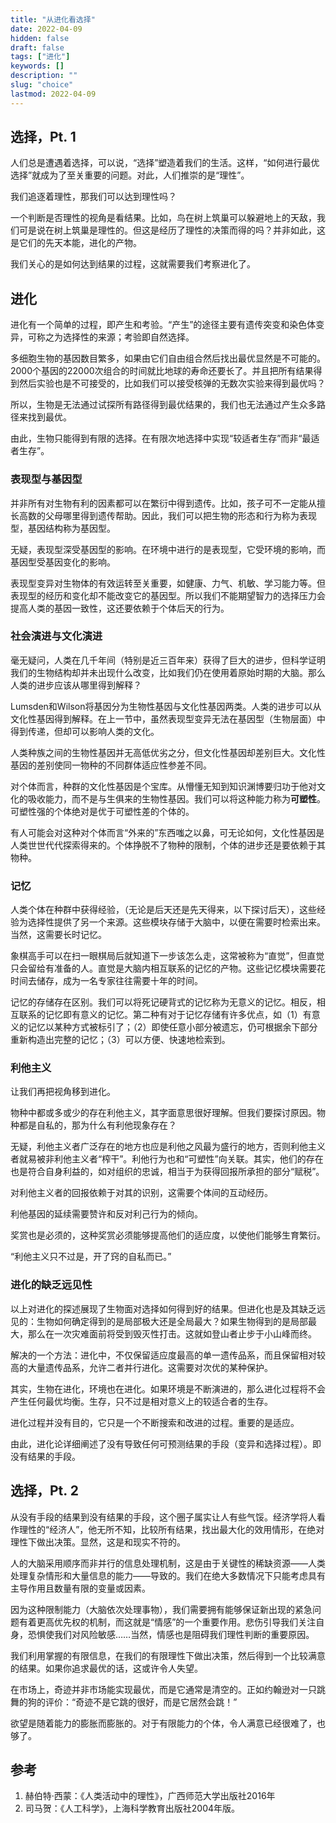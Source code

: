 ```yaml
---
title: "从进化看选择"
date: 2022-04-09
hidden: false
draft: false
tags: ["进化"]
keywords: []
description: ""
slug: "choice"
lastmod: 2022-04-09
---
```


## 选择，Pt. 1

人们总是遭遇着选择，可以说，“选择”塑造着我们的生活。这样，“如何进行最优选择”就成为了至关重要的问题。对此，人们推崇的是“理性”。

我们追逐着理性，那我们可以达到理性吗？

一个判断是否理性的视角是看结果。比如，鸟在树上筑巢可以躲避地上的天敌，我们可是说在树上筑巢是理性的。但这是经历了理性的决策而得的吗？并非如此，这是它们的先天本能，进化的产物。

我们关心的是如何达到结果的过程，这就需要我们考察进化了。

## 进化

进化有一个简单的过程，即产生和考验。“产生”的途径主要有遗传突变和染色体变异，可称之为选择性的来源；考验即自然选择。

多细胞生物的基因数目繁多，如果由它们自由组合然后找出最优显然是不可能的。2000个基因的22000次组合的时间就比地球的寿命还要长了。并且把所有结果得到然后实验也是不可接受的，比如我们可以接受核弹的无数次实验来得到最优吗？

所以，生物是无法通过试探所有路径得到最优结果的，我们也无法通过产生众多路径来找到最优。

由此，生物只能得到有限的选择。在有限次地选择中实现“较适者生存”而非“最适者生存”。

### 表现型与基因型

并非所有对生物有利的因素都可以在繁衍中得到遗传。比如，孩子可不一定能从擅长高数的父母哪里得到遗传帮助。因此，我们可以把生物的形态和行为称为表现型，基因结构称为基因型。

无疑，表现型深受基因型的影响。在环境中进行的是表现型，它受环境的影响，而基因型受基因变化的影响。

表现型变异对生物体的有效运转至关重要，如健康、力气、机敏、学习能力等。但表现型的经历和变化却不能改变它的基因型。所以我们不能期望智力的选择压力会提高人类的基因一致性，这还要依赖于个体后天的行为。

### 社会演进与文化演进

毫无疑问，人类在几千年间（特别是近三百年来）获得了巨大的进步，但科学证明我们的生物结构却并未出现什么改变，比如我们仍在使用着原始时期的大脑。那么人类的进步应该从哪里得到解释？

Lumsden和Wilson将基因分为生物性基因与文化性基因两类。人类的进步可以从文化性基因得到解释。在上一节中，虽然表现型变异无法在基因型（生物层面）中得到传递，但却可以影响人类的文化。

人类种族之间的生物性基因并无高低优劣之分，但文化性基因却差别巨大。文化性基因的差别使同一物种的不同群体适应性参差不同。

对个体而言，种群的文化性基因是个宝库。从懵懂无知到知识渊博要归功于他对文化的吸收能力，而不是与生俱来的生物性基因。我们可以将这种能力称为**可塑性**。可塑性强的个体绝对是优于可塑性差的个体的。

有人可能会对这种对个体而言“外来的”东西嗤之以鼻，可无论如何，文化性基因是人类世世代代探索得来的。个体挣脱不了物种的限制，个体的进步还是要依赖于其物种。

### 记忆

人类个体在种群中获得经验，（无论是后天还是先天得来，以下探讨后天），这些经验为选择性提供了另一个来源。这些模块存储于大脑中，以便在需要时检索出来。当然，这需要长时记忆。

象棋高手可以在扫一眼棋局后就知道下一步该怎么走，这常被称为“直觉”，但直觉只会留给有准备的人。直觉是大脑内相互联系的记忆的产物。这些记忆模块需要花时间去储存，成为一名专家往往需要十年的时间。

记忆的存储存在区别。我们可以将死记硬背式的记忆称为无意义的记忆。相反，相互联系的记忆即有意义的记忆。第二种有对于记忆存储有许多优点，如（1）有意义的记忆以某种方式被标引了；（2）即使任意小部分被遗忘，仍可根据余下部分重新构造出完整的记忆；（3）可以方便、快速地检索到。

### 利他主义

让我们再把视角移到进化。

物种中都或多或少的存在利他主义，其字面意思很好理解。但我们要探讨原因。物种都是自私的，那为什么有利他现象存在？

无疑，利他主义者广泛存在的地方也应是利他之风最为盛行的地方，否则利他主义者就易被非利他主义者“榨干”。利他行为也和“可塑性”向关联。其实，他们的存在也是符合自身利益的，如对组织的忠诚，相当于为获得回报所承担的部分“赋税”。

对利他主义者的回报依赖于对其的识别，这需要个体间的互动经历。

利他基因的延续需要赞许和反对利己行为的倾向。

奖赏也是必须的，这种奖赏必须能够提高他们的适应度，以使他们能够生育繁衍。

“利他主义只不过是，开了窍的自私而已。”

### 进化的缺乏远见性

以上对进化的探述展现了生物面对选择如何得到好的结果。但进化也是及其缺乏远见的：生物如何确定得到的是局部极大还是全局最大？如果生物得到的是局部最大，那么在一次灾难面前将受到毁灭性打击。这就如登山者止步于小山峰而终。

解决的一个方法：进化中，不仅保留适应度最高的单一遗传品系，而且保留相对较高的大量遗传品系，允许二者并行进化。这需要对次优的某种保护。

其实，生物在进化，环境也在进化。如果环境是不断演进的，那么进化过程将不会产生任何最优均衡。生存，只不过是相对意义上的较适合者的生存。

进化过程并没有目的，它只是一个不断搜索和改进的过程。重要的是适应。

由此，进化论详细阐述了没有导致任何可预测结果的手段（变异和选择过程）。即没有结果的手段。

## 选择，Pt. 2

从没有手段的结果到没有结果的手段，这个圈子属实让人有些气馁。经济学将人看作理性的“经济人”，他无所不知，比较所有结果，找出最大化的效用情形，在绝对理性下做出决策。显然，这是和现实不符的。

人的大脑采用顺序而非并行的信息处理机制，这是由于关键性的稀缺资源——人类处理复杂情形和大量信息的能力——导致的。我们在绝大多数情况下只能考虑具有主导作用且数量有限的变量或因素。

因为这种限制能力（大脑依次处理事物），我们需要拥有能够保证新出现的紧急问题有着更高优先权的机制，而这就是“情感”的一个重要作用。悲伤引导我们关注自身，恐惧使我们对风险敏感……当然，情感也是阻碍我们理性判断的重要原因。

我们利用掌握的有限信息，在我们的有限理性下做出决策，然后得到一个比较满意的结果。如果你追求最优的话，这或许令人失望。

在市场上，奇迹并非市场能实现最优，而是它通常是清空的。正如约翰逊对一只跳舞的狗的评价：“奇迹不是它跳的很好，而是它居然会跳！”

欲望是随着能力的膨胀而膨胀的。对于有限能力的个体，令人满意已经很难了，也够了。

## 参考

1.  赫伯特·西蒙：《人类活动中的理性》，广西师范大学出版社2016年
2.  司马贺：《人工科学》，上海科学教育出版社2004年版。